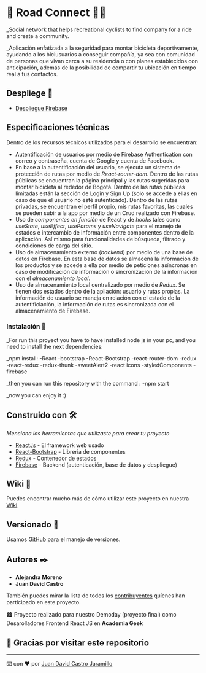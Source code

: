 # 🚴 Road Connect 🚴‍♀️

_Social network that helps recreational cyclists to find company for a ride and create a community.

_Aplicación enfatizada a la seguridad para montar bicicleta deportivamente, ayudando a los biciusuarios a conseguir compañía, ya sea con comunidad de personas que vivan cerca a su residencia o con planes establecidos con anticipación, además de la posibilidad de compartir tu ubicación en tiempo real a tus contactos.

## Despliege 🚀

* [Despliegue Firebase](https://frontend8-6efb3.firebaseapp.com/)

##  Especificaciones técnicas 

Dentro de los recursos técnicos utilizados para el desarrollo se encuentran:
- Autentificación de usuarios por medio de Firebase Authentication con correo y contraseña, cuenta de Google y cuenta de Facebook.
- En base a la autentificación del usuario, se ejecuta un sistema de protección de rutas por medio de _React-router-dom_. Dentro de las rutas públicas se encuentran la página principal y las rutas sugeridas para montar bicicleta al rededor de Bogotá. Dentro de las rutas públicas limitadas están la sección de Login y Sign Up (solo se accede a ellas en caso de que el usuario no esté autenticado). Dentro de las rutas privadas, se encuentran el perfil propio, mis rutas favoritas, las cuales se pueden subir a la app por medio de un Crud realizado con Firebase.
- Uso de _componentes en función_ de React y de _hooks_ tales como _useState_, _useEffect_, _useParams_ y _useNavigate_ para el manejo de estados e intercambio de información entre componentes dentro de la aplicación. Así mismo para funcionalidades de búsqueda, filtrado y condiciones de carga del sitio.
- Uso de almacenamiento externo (_backend_) por medio de una base de datos en Firebase. En esta base de datos se almacena la información de los productos y se accede a ella por medio de peticiones asíncronas en caso de modificación de información o sincronización de la información con el _almacenamiento local_.
- Uso de almacenamiento local centralizado por medio de _Redux_. Se tienen dos estados dentro de la apliación: usuario y rutas propias. La información de usuario se maneja en relación con el estado de la autentificiación, la información de rutas es sincronizada con el almacenamiento de Firebase.

### Instalación 🔧

_For run this proyect you have to have installed node js in your pc, and you need to install the next dependencies:

_npm install:
 -React -bootstrap -React-Bootstrap -react-router-dom -redux -react-redux -redux-thunk -sweetAlert2 -react icons -styledComponents -firebase

_then you can run this repository with the command :  -npm start

_now you can enjoy it :)
## Construido con 🛠️

_Menciona las herramientas que utilizaste para crear tu proyecto_

* [ReactJs](https://reactjs.org/) - El framework web usado
* [React-Bootstrap](https://react-bootstrap.github.io/) - Libreria de componentes
* [Redux](https://redux.js.org/) - Contenedor de estados
* [Firebase](https://firebase.google.com/) - Backend (autenticación, base de datos y despliegue)

## Wiki 📖

Puedes encontrar mucho más de cómo utilizar este proyecto en nuestra [Wiki](https://github.com/academia-geek/demo-day-projects-roadconnect/wiki/Road-Connect)

## Versionado 📌

Usamos [GitHub](http://github.com/) para el manejo de versiones.

## Autores ✒️

* **Alejandra Moreno** 
* **Juan David Castro**   

También puedes mirar la lista de todos los [contribuyentes](https://github.com/academia-geek/demo-day-projects-roadconnect/graphs/contributors) quíenes han participado en este proyecto. 

🏙 Proyecto realizado para nuestro Demoday (proyecto final) como Desarolladores Frontend React JS en **Academia Geek**

## 👋 Gracias por visitar este repositorio

---
⌨️ con ❤️ por [Juan David Castro Jaramillo](https://github.com/juandjaramillo) 
